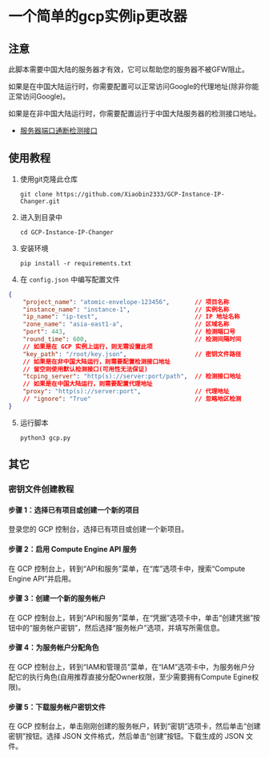# 一个简单的gcp实例ip更改器

## 注意

此脚本需要中国大陆的服务器才有效，它可以帮助您的服务器不被GFW阻止。

如果是在中国大陆运行时，你需要配置可以正常访问Google的代理地址(除非你能正常访问Google)。

如果是在非中国大陆运行时，你需要配置运行于中国大陆服务器的检测接口地址。

- [服务器端口通断检测接口](https://github.com/Xiaobin2333/Check-Port-API)

## 使用教程

1. 使用git克隆此仓库

    `git clone https://github.com/Xiaobin2333/GCP-Instance-IP-Changer.git`

2. 进入到目录中

    `cd GCP-Instance-IP-Changer`

3. 安装环境

    `pip install -r requirements.txt`

4. 在 `config.json` 中编写配置文件

```json
{
    "project_name": "atomic-envelope-123456",       // 项目名称
    "instance_name": "instance-1",                  // 实例名称
    "ip_name": "ip-test",                           // IP 地址名称
    "zone_name": "asia-east1-a",                    // 区域名称
    "port": 443,                                    // 检测端口号
    "round_time": 600,                              // 检测间隔时间
    // 如果是在 GCP 实例上运行，则无需设置此项
    "key_path": "/root/key.json",                   // 密钥文件路径
    // 如果是在非中国大陆运行，则需要配置检测接口地址
    // 留空则使用默认检测接口(可用性无法保证)
    "tcping_server": "http(s)://server:port/path",  // 检测接口地址
    // 如果是在中国大陆运行，则需要配置代理地址
    "proxy": "http(s)://server:port",               // 代理地址
    // "ignore": "True"                             // 忽略地区检测
}
```

5. 运行脚本

    `python3 gcp.py`

## 其它

### 密钥文件创建教程

#### 步骤 1：选择已有项目或创建一个新的项目

登录您的 GCP 控制台，选择已有项目或创建一个新项目。

#### 步骤 2：启用 Compute Engine API 服务

在 GCP 控制台上，转到“API和服务”菜单，在“库”选项卡中，搜索“Compute Engine API”并启用。

#### 步骤 3：创建一个新的服务帐户

在 GCP 控制台上，转到“API和服务”菜单，在“凭据”选项卡中，单击“创建凭据”按钮中的“服务帐户密钥”，然后选择“服务帐户”选项，并填写所需信息。

#### 步骤 4：为服务帐户分配角色

在 GCP 控制台上，转到“IAM和管理员”菜单，在“IAM”选项卡中，为服务帐户分配它的执行角色(自用推荐直接分配Owner权限，至少需要拥有Compute Egine权限)。

#### 步骤 5：下载服务帐户密钥文件

在 GCP 控制台上，单击刚刚创建的服务帐户，转到“密钥”选项卡，然后单击“创建密钥”按钮。选择 JSON 文件格式，然后单击“创建”按钮。下载生成的 JSON 文件。
